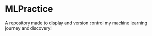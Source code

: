 # MLPractice
A repository made to display and version control my machine learning journey and discovery! 
